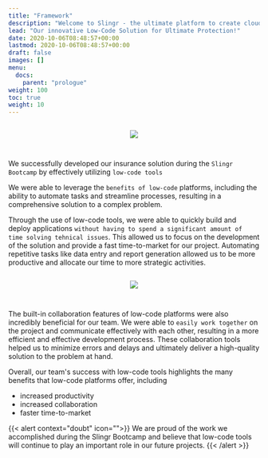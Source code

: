 ```yaml
---
title: "Framework"
description: "Welcome to Slingr - the ultimate platform to create cloud apps that integrate with other SaaS solutions seamlessly! If you're wondering what Slingr is, then look no further. "
lead: "Our innovative Low-Code Solution for Ultimate Protection!"
date: 2020-10-06T08:48:57+00:00
lastmod: 2020-10-06T08:48:57+00:00
draft: false
images: []
menu:
  docs:
    parent: "prologue"
weight: 100
toc: true
weight: 10
---
```


<style>
.centerimage {
  padding-top: 1em;
  display: flex;
  justify-content: center;
  padding-bottom: 2em;

}
</style>

<div  class="centerimage">
<img width="auto" src="/images/vendor/patito.jpeg">
</div>


We successfully developed our insurance solution during the `Slingr Bootcamp` by effectively utilizing `low-code tools`


 We were able to leverage the `benefits of low-code` platforms, including the ability to automate tasks and streamline processes, resulting in a comprehensive solution to a complex problem.





Through the use of low-code tools, we were able to quickly build and deploy applications `without having to spend a significant amount of time solving tehnical issues`. This allowed us to focus on the development of the solution and provide a fast time-to-market for our project. Automating repetitive tasks like data entry and report generation allowed us to be more productive and allocate our time to more strategic activities.
<div  class="centerimage">
<img width="auto" src="/images/vendor/bootcamp1.jpeg">
</div>

The built-in collaboration features of low-code platforms were also incredibly beneficial for our team. We were able to `easily work together` on the project and communicate effectively with each other, resulting in a more efficient and effective development process. These collaboration tools helped us to minimize errors and delays and ultimately deliver a high-quality solution to the problem at hand.

Overall, our team's success with low-code tools highlights the many benefits that low-code platforms offer, including 
- increased productivity 
- increased collaboration
- faster time-to-market


{{< alert context="doubt" icon="">}}
We are proud of the work we accomplished during the Slingr Bootcamp and believe that low-code tools will continue to play an important role in our future projects.
{{< /alert >}}
